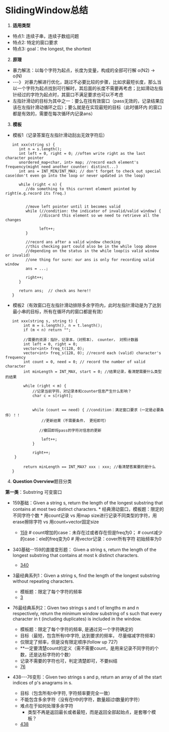 # SlidingWindow总结
1. **适用类型**
* 特点1: 连续子串，连续子数组问题
* 特点2: 特定的窗口要求
* 特点3: goal：the longest, the shortest

2. **原理**
* 暴力解法：以每个字符为起点，长度为变量，构成的全部可行解 o(N2) -> o(N)
* ---》 对暴力解进行优化，跳过不必要比较的步骤，比如求最短长度，那么当以一个字符为起点找到可行解时，其后面的长度不需要再考虑；比如滑动左指针经过的字符为起点时，其窗口不满足要求也可以不考虑
* 左指针滑动的目标为其中之一：要么在找有效窗口（pass无效的，记录结果应该在左指针滑动循环之后）；要么就是在实现最短的目标（此时循环内
的窗口都是有效的，需要在每次循环内记录ans）

3. **模板**
* 模板1（记录答案在左指针滑动刮出无效字符后）
```
   int xxx(string s) {
      int n = s.length();
      int left = 0, right = 0; //often write right as the last character pointer
      unordered_map<char, int> map; //record each element's frequency(might need another counter: distinct...)
      int ans = INT_MIN/INT_MAX; // don't forget to check out special case(don't even go into the loop or never updated in the loop)
      
      while (right < n) {
         //do something to this current element pointed by right(e.g.record its freq.)
         

         //move left pointer until it becomes valid
         while (//condition: the indicator of invalid/valid window) { 
               //discard this element so we need to retrieve all the changes

               left++;
         }
         
         //record ans after a valid window checking
         //this checking part could also be in the while loop above
         //depending on the status in the while loop(is valid window or invalid)
         //one thing for sure: our ans is only for recording valid window
         ans = ...;
         
         right++;
      }
      
      return ans;  // check ans here!!
   }
```

* 模板2（有效窗口在左指针滑动排除多余字符内，此时左指针滑动是为了达到最小串的目标，所有在循环内的窗口都是有效）
```
   int xxx(string s, string t) {
        int m = s.length(), n = t.length();
        if (m < n) return "";

        //需要的资源：指针，记录本，（对照本）， counter， 对照计数器
        int left = 0, right = 0;
        vector<int> freq_t(128, 0);
        vector<int> freq_s(128, 0); //record each (valid) character's frequency
        int count = 0, need = 0; // record the number of valid character
        int minLength = INT_MAX, start = 0; //结果记录，看清楚需要什么类型的结果

        while (right < m) {
            //记录当前字符，对记录本和counter信息产生什么影响？
            char c = s[right];
            

            while (count == need) { //condition：满足窗口要求（一定是必要条件）！！
                //更新结果（不需要条件， 更短即可）
               
               //撤回即将pass的字符对信息的更新

                left++;
            }

            right++;
    }

        return minLength == INT_MAX? xxx : xxx; //看清楚答案要的是什么
   }
```


4. **Question Overview**题目分类

**第一类**：Substring 可变窗口

* 159基础：Given a string s, return the length of the longest substring that contains at most two distinct characters.
      * 经典滑动窗口，模板题：限定的不同字符个数
      * 用count记录 vs 用map size进行记录不同类型的字符，用erase擦除字符 vs 用count+vector固定size
   * [159](https://leetcode.com/problems/longest-substring-with-at-most-two-distinct-characters/)
   *#* count增加的case：未存在过或者存在但是freq为0；
   *#* count减少的case：ele的freq变为0
   *#*  用vector记录：cover所有字符 初始频率为0

* 340基础--159的直接变形题： Given a string s, return the length of the longest substring that contains at most k distinct characters.
   * [340](https://leetcode.com/problems/longest-substring-with-at-most-k-distinct-characters/)

* 3最经典系列1：Given a string s, find the length of the longest substring without repeating characters.
   * 模板题：限定了每个字符的频率
   * [3](https://leetcode.com/problems/longest-substring-without-repeating-characters/)

* 76最经典系列2：Given two strings s and t of lengths m and n respectively, return the minimum window substring of s such that every character in t (including duplicates) is included in the window.
   * 模板题：限定了每个字符的频率, 是通过另一个字符确定的
   * 目标（最短，包含所有t中字符, 达到要求的频率， 尽量缩减字符频率）
   * 仅限定了频率，但是没有限定顺序(follow up 727)
   * **一定要清楚count的定义（需不需要count，是用来记录不同字符的个数，还是达标字符的个数）
   * 记录不需要的字符也可，判定清楚即可，不要纠结
   * [76](https://leetcode.com/problems/minimum-window-substring/) 

* 438---76变形：Given two strings s and p, return an array of all the start indices of p's anagrams in s.
   * 目标（包含所有t中字符, 字符频率要完全一致）
   * 不能包含多余字符（没有在t中的字符，数量超过t数量的字符）
   * 难点在于如何处理多余字符
      * 类型不再是返回最长或者最短，而是返回全部起始点，是套哪个模板？
   * [438](https://leetcode.com/problems/find-all-anagrams-in-a-string/) 